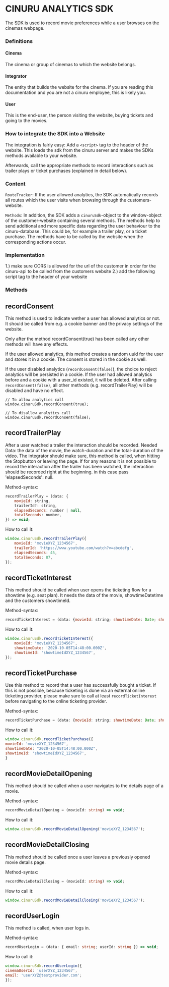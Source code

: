 # CINURU ANALYTICS SDK

The SDK is used to record movie preferences while a user browses on the cinemas webpage.

### Definitions

#### Cinema

The cinema or group of cinemas to which the website belongs.

#### Integrator

The entity that builds the website for the cinema. If you are reading this documentation and you are not a cinuru employee, this is likely you.

#### User

This is the end-user, the person visiting the website, buying tickets and going to the movies.

### How to integrate the SDK into a Website

The integration is fairly easy: Add a `<script>` tag to the header of the website. This loads the sdk from the cinuru server and makes the SDKs methods available to your website.

Afterwards, call the appropriate methods to record interactions such as trailer plays or ticket purchases (explained in detail below).

### Content

`RouteTracker`:
If the user allowed analytics, the SDK automatically records all routes which the user visits when browsing through the customers-website.

`Methods`:
In addition, the SDK adds a `cinuruSdk`-object to the window-object of the customer-website containing several methods. The methods help to send additional and more specific data regarding the user behaviour to the cinuru-database. This could be, for example a trailer play, or a ticket purchase. The methods have to be called by the website when the corresponding actions occur.

### Implementation

1.) make sure CORS is allowed for the url of the customer in order for the cinuru-api to be called from the customers website
2.) add the following script tag to the header of your website

<script src='http://static.cinuru.com/public/website-sdk/sdk.js'></script>

### Methods

## recordConsent

This method is used to indicate wether a user has allowed analytics or not. It should be called from e.g. a cookie banner and the privacy settings of the website.

Only after the method recordConsent(true) has been called any other methods will have any effects.

If the user allowed analytics, this method creates a random uuid for the user and stores it in a cookie. The consent is stored in the cookie as well.

If the user disabled analytics (`recordConsent(false)`), the choice to reject analytics will be persisted in a cookie. If the user had allowed analytics before and a cookie with a user_id existed, it will be deleted. After calling `recordConsent(false)`, all other methods (e.g. recordTrailerPlay) will be disabled and have no effect.

```
// To allow analytics call
window.cinuruSdk.recordConsent(true);

// To disallow analytics call
window.cinuruSdk.recordConsent(false);
```

## recordTrailerPlay

After a user watched a trailer the interaction should be recorded. Needed Data: the data of the movie, the watch-duration and the total-duration of the video. The integrator should make sure, this method is called, when hitting the Stopbutton or leaving the page. If for any reasons it is not possible to record the interaction after the trailer has been watched, the interaction should be recorded right at the beginning. in this case pass 'elapsedSeconds': null.

Method-syntax:

```js
recordTrailerPlay = (data: {
	movieId: string,
	trailerId?: string,
	elapsedSeconds: number | null,
	totalSeconds: number,
}) => void;
```

How to call it:

```js
window.cinuruSdk.recordTrailerPlay({
	movieId: 'movieXYZ_1234567',
	trailerId: 'https://www.youtube.com/watch?v=abcdefg',
	elapsedSeconds: 45,
	totalSeconds: 87,
});
```

## recordTicketInterest

This method should be called when user opens the ticketing flow for a showtime (e.g. seat plan). It needs the data of the movie, showtimeDatetime and the customers showtimeId.

Method-syntax:

```js
recordTicketInterest = (data: {movieId: string; showtimeDate: Date; showtimeId: string;}) => void
```

How to call it:

```js
window.cinuruSdk.recordTicketInterest({
	movieId: 'movieXYZ_1234567',
	showtimeDate: '2020-10-05T14:48:00.000Z',
	showtimeId: 'showtimeIdXYZ_1234567',
});
```

## recordTicketPurchase

Use this method to record that a user has successfully bought a ticket. If this is not possible, because ticketing is done via an external online ticketing provider, please make sure to call at least `recordTicketInterest` before navigating to the online ticketing provider.

Method-syntax:

```js
recordTicketPurchase = (data: {movieId: string; showtimeDate: Date; showtimeId: string;}) => void;
```

How to call it:

```js
window.cinuruSdk.recordTicketPurchase({
movieId: 'movieXYZ_1234567',
showtimeDate: "2020-10-05T14:48:00.000Z",
showtimeId: 'showtimeIdXYZ_1234567',
}
```

## recordMovieDetailOpening

This method should be called when a user navigates to the details page of a movie.

Method-syntax:

```ts
recordMovieDetailOpening = (movieId: string) => void;
```

How to call it:

```js
window.cinuruSdk.recordMovieDetailOpening('movieXYZ_1234567');
```

## recordMovieDetailClosing

This method should be called once a user leaves a previously opened movie details page.

Method-syntax:

```ts
recordMovieDetailClosing = (movieId: string) => void;
```

How to call it:

```js
window.cinuruSdk.recordMovieDetailClosing('movieXYZ_1234567');
```

## recordUserLogin

This method is called, when user logs in.

Method-syntax:

```ts
recordUserLogin = (data: { email: string; userId: string }) => void;
```

How to call it:

```js
window.cinuruSdk.recordUserLogin({
cinemaUserId: 'userXYZ_1234567',
email: 'userXYZ@testprovider.com';
});
```
